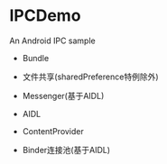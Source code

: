 # IPCDemo
An Android IPC  sample

- Bundle

- 文件共享(sharedPreference特例除外)

- Messenger(基于AIDL)

- AIDL

- ContentProvider

- Binder连接池(基于AIDL)


